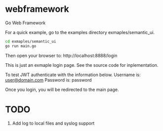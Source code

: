 # webframework
Go Web Framework

For a quick example, go to the examples directory exmaples/semantic_ui.
```bash
cd exmaples/semantic_ui
go run main.go
```

Then open your browser to:  http://localhost:8888/login

This is just an exmaple login page.  See the source code for inplementation.

To test JWT authenticate with the information below.
Username is: user@domain.com
Password is: password

Once you login, you will be redirected to the main page. 

TODO
===
1. Add log to local files and syslog support
